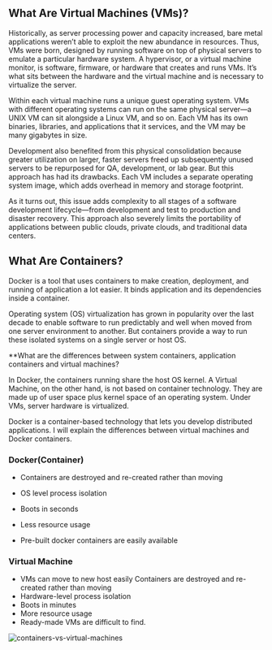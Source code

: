 ## What Are Virtual Machines (VMs)?

 Historically, as server processing power and capacity increased, bare metal applications weren’t able to exploit the new abundance in resources. Thus, VMs were born, designed by running software on top of physical servers to emulate a particular hardware system. A hypervisor, or a virtual machine monitor, is software, firmware, or hardware that creates and runs VMs. It’s what sits between the hardware and the virtual machine and is necessary to virtualize the server.

Within each virtual machine runs a unique guest operating system. VMs with different operating systems can run on the same physical server—a UNIX VM can sit alongside a Linux VM, and so on. Each VM has its own binaries, libraries, and applications that it services, and the VM may be many gigabytes in size.

Development also benefited from this physical consolidation because greater utilization on larger, faster servers freed up subsequently unused servers to be repurposed for QA, development, or lab gear.   But this approach has had its drawbacks. Each VM includes a separate operating system image, which adds overhead in memory and storage footprint.

 As it turns out, this issue adds complexity to all stages of a software development lifecycle—from development and test to production and disaster recovery. This approach also severely limits the portability of applications between public clouds, private clouds, and traditional data centers.
 
  ## What Are Containers? 
 
 Docker is a tool that uses containers to make creation, deployment, and running of application a lot easier. It binds application and its dependencies inside a container.
 
 Operating system (OS) virtualization has grown in popularity over the last decade to enable software to run predictably and well when moved from one server environment to another. But containers provide a way to run these isolated systems on a single server or host OS.


**What are the differences between system containers, application containers and virtual machines?

In Docker, the containers running share the host OS kernel. A Virtual Machine, on the other hand, is not based on container technology. They are made up of user space plus kernel space of an operating system. Under VMs, server hardware is virtualized.

Docker is a container-based technology that lets you develop distributed applications. I will explain the differences between virtual machines and Docker containers.

### Docker(Container)
* Containers are destroyed and re-created rather than moving

* OS level process isolation
* Boots in seconds
* Less resource usage	
* Pre-built docker containers are easily available

### Virtual Machine

* VMs can move to new host easily	Containers are destroyed and re-created rather than moving
* Hardware-level process isolation	
* Boots in minutes	
* More resource usage	
* Ready-made VMs are difficult to find.

![containers-vs-virtual-machines](https://user-images.githubusercontent.com/103209557/167423739-f5b140ad-990a-47e1-a802-6a65692a9246.jpg)
